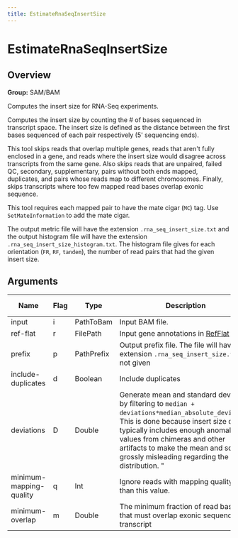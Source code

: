 ```yaml
---
title: EstimateRnaSeqInsertSize
---
```


# EstimateRnaSeqInsertSize

## Overview
**Group:** SAM/BAM

Computes the insert size for RNA-Seq experiments.

Computes the insert size by counting the # of bases sequenced in transcript space.  The insert size is defined
as the distance between the first bases sequenced of each pair respectively (5' sequencing ends).

This tool skips reads that overlap multiple genes, reads that aren't fully enclosed in a gene, and reads where the
insert size would disagree across transcripts from the same gene.  Also skips reads that are unpaired, failed QC,
secondary, supplementary, pairs without both ends mapped, duplicates, and pairs whose reads map to different
chromosomes. Finally, skips transcripts where too few mapped read bases overlap exonic sequence.

This tool requires each mapped pair to have the mate cigar (`MC`) tag.  Use `SetMateInformation` to add the mate cigar.

The output metric file will have the extension `.rna_seq_insert_size.txt` and the output histogram file will have
the extension `.rna_seq_insert_size_histogram.txt`.  The histogram file gives for each orientation (`FR`, `RF`, `tandem`),
the number of read pairs that had the given insert size.

## Arguments

|Name|Flag|Type|Description|Required?|Max Values|Default Value(s)|
|----|----|----|-----------|---------|----------|----------------|
|input|i|PathToBam|Input BAM file.|Required|1||
|ref-flat|r|FilePath|Input gene annotations in [RefFlat](http://genome.ucsc.edu/goldenPath/gbdDescriptionsOld.html#RefFlat) form|Required|1||
|prefix|p|PathPrefix|Output prefix file.  The file will have the extension `.rna_seq_insert_size.txt` if not given|Optional|1||
|include-duplicates|d|Boolean|Include duplicates|Optional|1|false|
|deviations|D|Double|Generate mean and standard deviation by filtering to `median + deviations*median_absolute_deviation`. This is done because insert size data typically includes enough anomalous values from chimeras and other artifacts to make the mean and sd grossly misleading regarding the real distribution.   "|Optional|1|10.0|
|minimum-mapping-quality|q|Int|Ignore reads with mapping quality less than this value.|Optional|1|30|
|minimum-overlap|m|Double|The minimum fraction of read bases that must overlap exonic sequence in a transcript|Optional|1|0.95|

